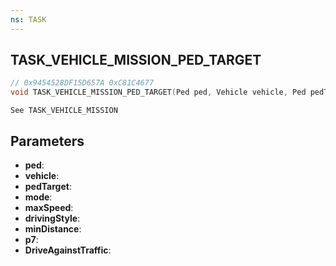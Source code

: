 ```yaml
---
ns: TASK
---
```

## TASK_VEHICLE_MISSION_PED_TARGET

```c
// 0x9454528DF15D657A 0xC81C4677
void TASK_VEHICLE_MISSION_PED_TARGET(Ped ped, Vehicle vehicle, Ped pedTarget, int mode, float maxSpeed, int drivingStyle, float minDistance, float p7, BOOL DriveAgainstTraffic);
```

```
See TASK_VEHICLE_MISSION
```

## Parameters
* **ped**:
* **vehicle**:
* **pedTarget**:
* **mode**:
* **maxSpeed**:
* **drivingStyle**:
* **minDistance**:
* **p7**:
* **DriveAgainstTraffic**:

